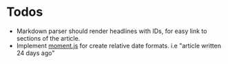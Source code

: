 # Todos

* Markdown parser should render headlines with IDs, for easy link to sections of the article.
* Implement [moment.js](http://momentjs.com/) for create relative date formats. i.e "article written 24 days ago"
